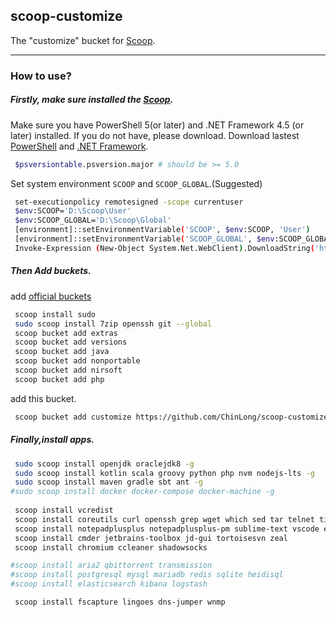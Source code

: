 ## scoop-customize

The "customize" bucket for [Scoop](http://scoop.sh).

---

### How to use?


##### Firstly, make sure installed the [Scoop](http://scoop.sh/).

Make sure you have PowerShell 5(or later) and .NET Framework 4.5 (or later) installed. 
If you do not have, please download. 
Download lastest [PowerShell](https://docs.microsoft.com/en-us/powershell/) and [.NET Framework](https://dotnet.microsoft.com/download).

```bash
 $psversiontable.psversion.major # should be >= 5.0
```

Set system environment ```SCOOP``` and ```SCOOP_GLOBAL```.(Suggested)

```bash
 set-executionpolicy remotesigned -scope currentuser
 $env:SCOOP='D:\Scoop\User'
 $env:SCOOP_GLOBAL='D:\Scoop\Global'
 [environment]::setEnvironmentVariable('SCOOP', $env:SCOOP, 'User')
 [environment]::setEnvironmentVariable('SCOOP_GLOBAL', $env:SCOOP_GLOBAL, 'Machine')
 Invoke-Expression (New-Object System.Net.WebClient).DownloadString('https://get.scoop.sh') 
```

##### Then Add buckets.

add [official buckets](https://github.com/lukesampson/scoop/blob/master/buckets.json)

```bash
 scoop install sudo
 sudo scoop install 7zip openssh git --global
 scoop bucket add extras
 scoop bucket add versions
 scoop bucket add java
 scoop bucket add nonportable
 scoop bucket add nirsoft
 scoop bucket add php
```

add this bucket.

```bash
 scoop bucket add customize https://github.com/ChinLong/scoop-customize.git
```


##### Finally,install apps.

```bash
 sudo scoop install openjdk oraclejdk8 -g
 sudo scoop install kotlin scala groovy python php nvm nodejs-lts -g
 sudo scoop install maven gradle sbt ant -g
#sudo scoop install docker docker-compose docker-machine -g 
 
 scoop install vcredist
 scoop install coreutils curl openssh grep wget which sed tar telnet time less touch
 scoop install notepadplusplus notepadplusplus-pm sublime-text vscode everything
 scoop install cmder jetbrains-toolbox jd-gui tortoisesvn zeal
 scoop install chromium ccleaner shadowsocks

#scoop install aria2 qbittorrent transmission
#scoop install postgresql mysql mariadb redis sqlite heidisql
#scoop install elasticsearch kibana logstash

 scoop install fscapture lingoes dns-jumper wnmp

```